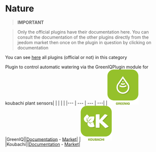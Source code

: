 
# Nature


>**IMPORTANT**

>Only the official plugins have their documentation here. You can consult the documentation of the other plugins directly from the jeedom market then once on the plugin in question by clicking on documentation


You can see [here](https://market.jeedom.com/index.php?v=d&p=market&type=plugin&categorie=nature) all plugins (official or not) in this category

Plugin to control automatic watering via the GreenIQPlugin module for koubachi plant sensors| | | | |
|--- | --- | --- | ---|
|<img src="greeniq/greeniq_icon.png" width="100" />|GreenIQ||[Documentation](greeniq/index.md) - [Market](https://market.jeedom.com/index.php?v=d&p=market_display&id=1717)|
|<img src="koubachi/koubachi_icon.png" width="100" />|Koubachi||[Documentation](koubachi/index.md) - [Market](https://market.jeedom.com/index.php?v=d&p=market_display&id=1012)|
